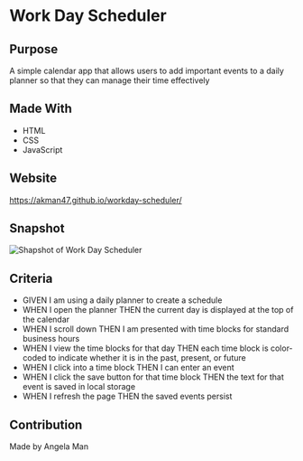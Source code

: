 # Work Day Scheduler

## Purpose
A simple calendar app that allows users to add important events to a daily planner so that they can manage their time effectively

## Made With
* HTML
* CSS
* JavaScript

## Website
https://akman47.github.io/workday-scheduler/

## Snapshot
![Shapshot of Work Day Scheduler](./assets/images/workday-scheduler.png)

## Criteria
* GIVEN I am using a daily planner to create a schedule
* WHEN I open the planner
THEN the current day is displayed at the top of the calendar
* WHEN I scroll down
THEN I am presented with time blocks for standard business hours
* WHEN I view the time blocks for that day
THEN each time block is color-coded to indicate whether it is in the past, present, or future
* WHEN I click into a time block
THEN I can enter an event
* WHEN I click the save button for that time block
THEN the text for that event is saved in local storage
* WHEN I refresh the page
THEN the saved events persist

## Contribution
Made by Angela Man